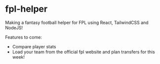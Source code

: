 # fpl-helper

Making a fantasy football helper for FPL using React, TailwindCSS and NodeJS!

Features to come:

- Compare player stats
- Load your team from the official fpl website and plan transfers for this week!
